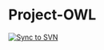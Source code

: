 # Project-OWL

[![Sync to SVN](https://github.com/SixSleepyAsh/Project-OWL/actions/workflows/main.yml/badge.svg)](https://github.com/SixSleepyAsh/Project-OWL/actions/workflows/main.yml)
